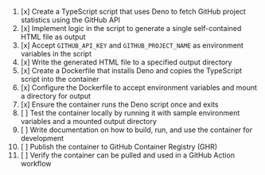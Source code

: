 1. [x] Create a TypeScript script that uses Deno to fetch GitHub project statistics using the GitHub API
2. [x] Implement logic in the script to generate a single self-contained HTML file as output
3. [x] Accept `GITHUB_API_KEY` and `GITHUB_PROJECT_NAME` as environment variables in the script
4. [x] Write the generated HTML file to a specified output directory
5. [x] Create a Dockerfile that installs Deno and copies the TypeScript script into the container
6. [x] Configure the Dockerfile to accept environment variables and mount a directory for output
7. [x] Ensure the container runs the Deno script once and exits
8. [ ] Test the container locally by running it with sample environment variables and a mounted output directory
9. [ ] Write documentation on how to build, run, and use the container for development
10. [ ] Publish the container to GitHub Container Registry (GHR)
11. [ ] Verify the container can be pulled and used in a GitHub Action workflow
